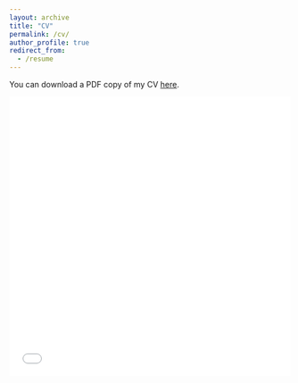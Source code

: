 ```yaml
---
layout: archive
title: "CV"
permalink: /cv/
author_profile: true
redirect_from:
  - /resume
---
```


You can download a PDF copy of my CV [here](/files/pdf/BERV_2_15_23.pdf).

<head>
  <style>
    /* Hide the iframe on screens narrower than 768px */
    @media (max-width: 768px) {
      iframe {
        display: none;
      }
    }
    /* Show the iframe on screens wider than 768px */
    @media (min-width: 769px) {
      iframe {
        width: 100%;
      }
    }
  </style>
</head>
<body>
  <div style="overflow: auto;">
    <iframe src="/files/pdf/BERV_2_15_23.pdf" height="500" frameborder="no" border="0" marginwidth="0" marginheight="0"></iframe>
  </div>
</body>